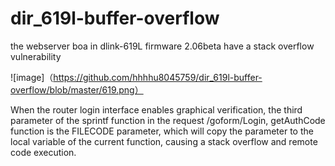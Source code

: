 # dir_619l-buffer-overflow


the webserver boa in dlink-619L firmware 2.06beta have a  stack overflow vulnerability

![image]（https://github.com/hhhhu8045759/dir_619l-buffer-overflow/blob/master/619.png）

When the router login interface enables graphical verification, the third parameter of the sprintf function in the request /goform/Login, getAuthCode function is the FILECODE parameter, which will copy the parameter to the local variable of the current function, causing a stack overflow and remote code execution.


